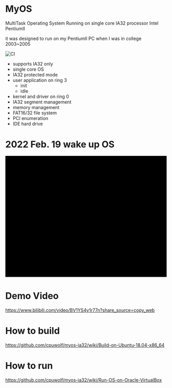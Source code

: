 # MyOS
MultiTask Operating System Running on single core IA32 processor Intel PentiumII

it was designed to run on my PentiumII PC when I was in college 2003~2005


![CI](https://github.com/cpuwolf/myos-ia32/actions/workflows/cmake_tags.yml/badge.svg)

* supports IA32 only
* single core OS
* IA32 protected mode
* user application on ring 3
  * init
  * idle
* kernel and driver on ring 0
* IA32 segment management
* memory management
* FAT16/32 file system
* PCI enumeration
* IDE hard drive






# 2022 Feb. 19 wake up OS

![](https://github.com/cpuwolf/myos-ia32/raw/alive/images/test.gif)

# Demo Video

https://www.bilibili.com/video/BV1YS4y1r77n?share_source=copy_web

# How to build

https://github.com/cpuwolf/myos-ia32/wiki/Build-on-Ubuntu-18.04-x86_64


# How to run

https://github.com/cpuwolf/myos-ia32/wiki/Run-OS-on-Oracle-VirtualBox


